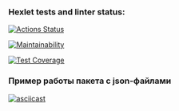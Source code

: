 ### Hexlet tests and linter status:
[![Actions Status](https://github.com/Namoralnovolevih/python-project-50/actions/workflows/hexlet-check.yml/badge.svg)](https://github.com/Namoralnovolevih/python-project-50/actions)

[![Maintainability](https://api.codeclimate.com/v1/badges/fe01c41e63c7fd831c63/maintainability)](https://codeclimate.com/github/Namoralnovolevih/python-project-50/maintainability)

[![Test Coverage](https://api.codeclimate.com/v1/badges/fe01c41e63c7fd831c63/test_coverage)](https://codeclimate.com/github/Namoralnovolevih/python-project-50/test_coverage)

### Пример работы пакета с json-файлами
[![asciicast](https://asciinema.org/a/EMX3Toje8IJC1fkpndmFJnBNZ.svg)](https://asciinema.org/a/EMX3Toje8IJC1fkpndmFJnBNZ)
